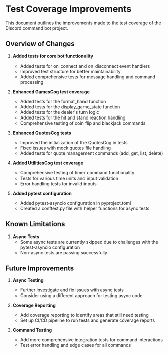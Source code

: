 # Test Coverage Improvements

This document outlines the improvements made to the test coverage of the Discord command bot project.

## Overview of Changes

1. **Added tests for core bot functionality**
   - Added tests for on_connect and on_disconnect event handlers
   - Improved test structure for better maintainability
   - Added comprehensive tests for message handling and command processing

2. **Enhanced GamesCog test coverage**
   - Added tests for the format_hand function
   - Added tests for the display_game_state function
   - Added tests for the dealer's turn logic
   - Added tests for the hit and stand reaction handling
   - Comprehensive testing of coin flip and blackjack commands

3. **Enhanced QuotesCog tests**
   - Improved the initialization of the QuotesCog in tests
   - Fixed issues with mock quotes file handling
   - Added tests for quote management commands (add, get, list, delete)

4. **Added UtilitiesCog test coverage**
   - Comprehensive testing of timer command functionality
   - Tests for various time units and input validation
   - Error handling tests for invalid inputs

5. **Added pytest configuration**
   - Added pytest-asyncio configuration in pyproject.toml
   - Created a conftest.py file with helper functions for async tests

## Known Limitations

1. **Async Tests**
   - Some async tests are currently skipped due to challenges with the pytest-asyncio configuration
   - Non-async tests are passing successfully

## Future Improvements

1. **Async Testing**
   - Further investigate and fix issues with async tests
   - Consider using a different approach for testing async code

2. **Coverage Reporting**
   - Add coverage reporting to identify areas that still need testing
   - Set up CI/CD pipeline to run tests and generate coverage reports

3. **Command Testing**
   - Add more comprehensive integration tests for command interactions
   - Test error handling and edge cases for all commands
